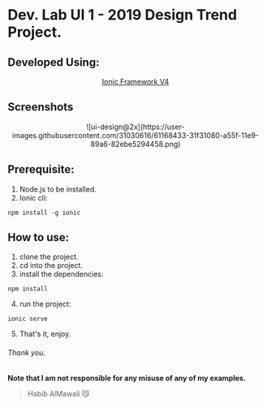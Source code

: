 # Dev. Lab UI 1 - 2019 Design Trend Project.

## Developed Using:
<p align="center">
<a href="https://ionicframework.com/">Ionic Framework V4</a>
</p>

## Screenshots
<p align="center">
![ui-design@2x](https://user-images.githubusercontent.com/31030616/61168433-31f31080-a55f-11e9-89a6-82ebe5294458.png)
</p>

## Prerequisite:
1. Node.js to be installed.
2. Ionic cli:
```
npm install -g ionic
```

## How to use:
1. clone the project.
2. cd into the project.
3. install the dependencies:
```
npm install
```
4. run the project:
```
ionic serve
```
5. That's it, enjoy.

###### Thank you.

**Note that I am not responsible for any misuse of any of my examples.**

> Habib AlMawali :smirk_cat:

